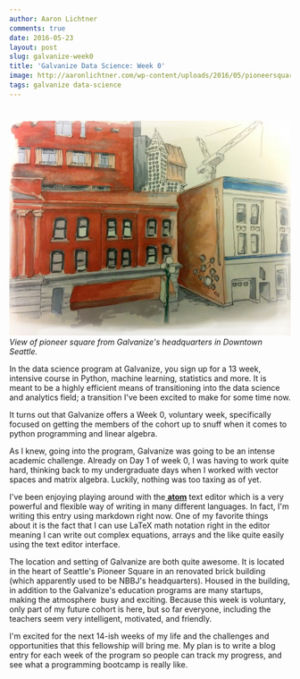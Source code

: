 ```yaml
---
author: Aaron Lichtner
comments: true
date: 2016-05-23 
layout: post
slug: galvanize-week0
title: 'Galvanize Data Science: Week 0'
image: http://aaronlichtner.com/wp-content/uploads/2016/05/pioneersquare1-644x491.jpg
tags: galvanize data-science
---
```


# 



![View of pioneer square from Galvanize's headquarters in Downtown Seattle](/public/img/pioneersquare1-644x491.jpg) *View of pioneer square from Galvanize's headquarters in Downtown Seattle.*

In the data science program at Galvanize, you sign up for a 13 week, intensive course in Python, machine learning, statistics and more. It is meant to be a highly efficient means of transitioning into the data science and analytics field; a transition I've been excited to make for some time now.

It turns out that Galvanize offers a Week 0, voluntary week, specifically focused on getting the members of the cohort up to snuff when it comes to python programming and linear algebra.

As I knew, going into the program, Galvanize was going to be an intense academic challenge. Already on Day 1 of week 0, I was having to work quite hard, thinking back to my undergraduate days when I worked with vector spaces and matrix algebra. Luckily, nothing was too taxing as of yet.

I've been enjoying playing around with the[ **atom**](https://atom.io/) text editor which is a very powerful and flexible way of writing in many different languages. In fact, I'm writing this entry using markdown right now. One of my favorite things about it is the fact that I can use LaTeX math notation right in the editor meaning I can write out complex equations, arrays and the like quite easily using the text editor interface.

The location and setting of Galvanize are both quite awesome. It is located in the heart of Seattle's Pioneer Square in an renovated brick building (which apparently used to be NBBJ's headquarters). Housed in the building, in addition to the Galvanize's education programs are many startups, making the atmosphere  busy and exciting. Because this week is voluntary, only part of my future cohort is here, but so far everyone, including the teachers seem very intelligent, motivated, and friendly.

I'm excited for the next 14-ish weeks of my life and the challenges and opportunities that this fellowship will bring me. My plan is to write a blog entry for each week of the program so people can track my progress, and see what a programming bootcamp is really like.
